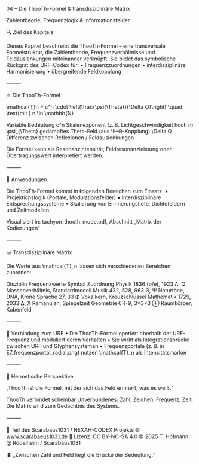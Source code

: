 04 – Die ThooTh-Formel & transdisziplinäre Matrix

Zahlentheorie, Frequenzlogik & Informationsfelder

🔍 Ziel des Kapitels

Dieses Kapitel beschreibt die ThooTh-Formel – eine transversale Formelstruktur, die Zahlentheorie, Frequenzverhältnisse und Feldauslenkungen miteinander verknüpft. Sie bildet das symbolische Rückgrat des URF-Codex für:
	•	Frequenzzuordnungen
	•	interdisziplinäre Harmonisierung
	•	übergreifende Feldkopplung

⸻

⚛️ Die ThooTh-Formel

\mathcal{T}n = c^n \cdot \left(\frac{\psi{\Theta}}{\Delta Q}\right) \quad \text{mit } n \in \mathbb{N}

Variable	Bedeutung
c^n	Skalenexponent (z. B. Lichtgeschwindigkeit hoch n)
\psi_{\Theta}	gedämpftes Theta-Feld (aus Ψ–Θ-Kopplung)
\Delta Q	Differenz zwischen Reflexionen / Feldauslenkungen

Die Formel kann als Resonanzintensität, Feldresonanzleistung oder Übertragungswert interpretiert werden.

⸻

🧭 Anwendungen

Die ThooTh-Formel kommt in folgenden Bereichen zum Einsatz:
	•	Projektionslogik (Portale, Modulationsfelder)
	•	Interdisziplinäre Entsprechungssysteme
	•	Skalierung von Erinnerungstiefe, Dichtefeldern und Zeitmodellen

Visualisiert in: tachyon_thooth_mode.pdf, Abschnitt „Matrix der Kodierungen“

⸻

📊 Transdisziplinäre Matrix

Die Werte aus \mathcal{T}_n lassen sich verschiedenen Bereichen zuordnen:

Disziplin	Frequenzwerte	Symbol	Zuordnung
Physik	1836 (p/e), 1923	Λ, Q	Massenverhältnis, Standardmodell
Musik	432, 528, 963	Θ, Ψ	Naturtöne, DNA, Krone
Sprache	27, 33	Φ	Vokalkern, Kreuzschlüssel
Mathematik	1729, 2033	Δ, X	Ramanujan, Spiegelzeit
Geometrie	6-I-9, 3×3×3	⊕	Raumkörper, Kubenfeld


⸻

🔗 Verbindung zum URF
	•	Die ThooTh-Formel operiert oberhalb der URF-Frequenz und moduliert deren Verhalten
	•	Sie wirkt als Integrationsbrücke zwischen URF und Glyphensystemen
	•	Frequenzportale (z. B. in E7_frequenzportal_radial.png) nutzen \mathcal{T}_n als Intensitätsmarker

⸻

🧠 Hermetische Perspektive

„ThooTh ist die Formel, mit der sich das Feld erinnert, was es weiß.“

ThooTh verbindet scheinbar Unverbundenes: Zahl, Zeichen, Frequenz, Zeit. Die Matrix wird zum Gedächtnis des Systems.

⸻

📐 Teil des Scarabäus1031 / NEXAH-CODEX Projekts
🌐 www.scarabaeus1031.de
📄 Lizenz: CC BY-NC-SA 4.0
© 2025 T. Hofmann @ Rödelheim / Scarabäus1031

🪲 „Zwischen Zahl und Feld liegt die Brücke der Bedeutung.“
